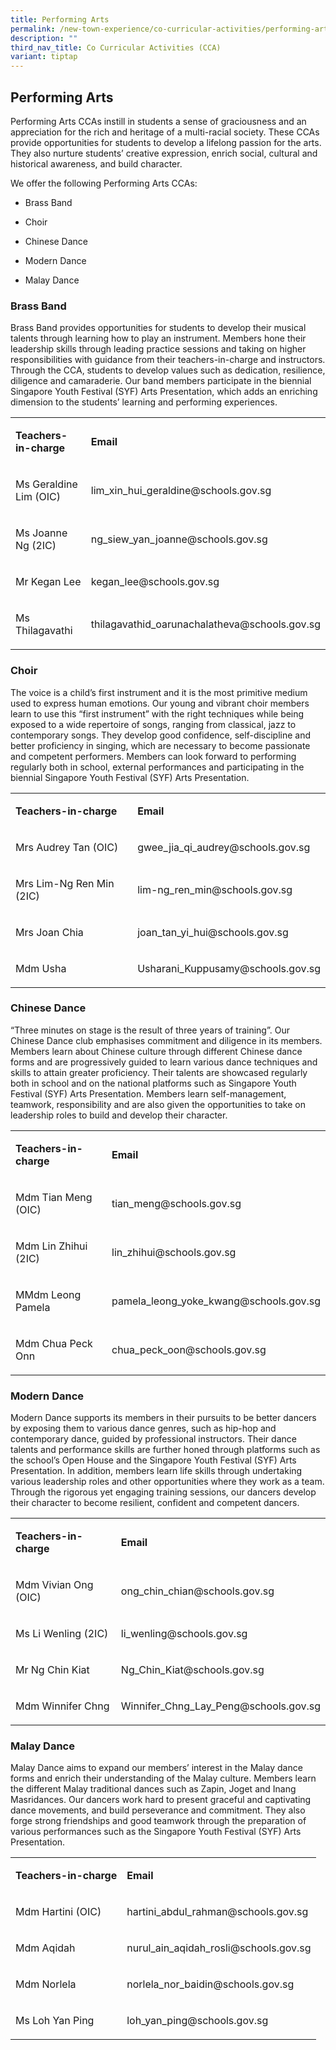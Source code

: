 ```yaml
---
title: Performing Arts
permalink: /new-town-experience/co-curricular-activities/performing-arts/
description: ""
third_nav_title: Co Curricular Activities (CCA)
variant: tiptap
---
```

<h2>Performing Arts</h2>
<p>Performing Arts CCAs instill in students a sense of graciousness and an
appreciation for the rich and heritage of a multi-racial society. These
CCAs provide opportunities for students to develop a lifelong passion for
the arts. They also nurture students’ creative expression, enrich social,
cultural and historical awareness, and build character.</p>
<p>We offer the following Performing Arts CCAs:</p>
<ul data-tight="true" class="tight">
<li>
<p>Brass Band</p>
</li>
<li>
<p>Choir</p>
</li>
<li>
<p>Chinese Dance</p>
</li>
<li>
<p>Modern Dance</p>
</li>
<li>
<p>Malay Dance</p>
</li>
</ul>
<h3>Brass Band</h3>
<p>Brass Band provides opportunities for students to develop their musical
talents through learning how to play an instrument. Members hone their
leadership skills through leading practice sessions and taking on higher
responsibilities with guidance from their teachers-in-charge and instructors.
Through the CCA, students to develop values such as dedication, resilience,
diligence and camaraderie. Our band members participate in the biennial
Singapore Youth Festival (SYF) Arts Presentation, which adds an enriching
dimension to the students’ learning and performing experiences.</p>
<table style="minWidth: 50px">
<colgroup>
<col>
<col>
</colgroup>
<tbody>
<tr>
<td rowspan="1" colspan="1">
<p><strong>Teachers-in-charge</strong>
</p>
</td>
<td rowspan="1" colspan="1">
<p><strong>Email</strong>
</p>
</td>
</tr>
<tr>
<td rowspan="1" colspan="1">
<p>Ms Geraldine Lim (OIC)</p>
</td>
<td rowspan="1" colspan="1">
<p>lim_xin_hui_geraldine@schools.gov.sg</p>
</td>
</tr>
<tr>
<td rowspan="1" colspan="1">
<p>Ms Joanne Ng (2IC)</p>
</td>
<td rowspan="1" colspan="1">
<p>ng_siew_yan_joanne@schools.gov.sg</p>
</td>
</tr>
<tr>
<td rowspan="1" colspan="1">
<p>Mr Kegan Lee</p>
</td>
<td rowspan="1" colspan="1">
<p>kegan_lee@schools.gov.sg</p>
</td>
</tr>
<tr>
<td rowspan="1" colspan="1">
<p>Ms Thilagavathi</p>
</td>
<td rowspan="1" colspan="1">
<p>thilagavathid_oarunachalatheva@schools.gov.sg</p>
</td>
</tr>
</tbody>
</table>
<h3>Choir</h3>
<p>The voice is a child’s first instrument and it is the most primitive medium
used to express human emotions. Our young and vibrant choir members learn
to use this “first instrument” with the right techniques while being exposed
to a wide repertoire of songs, ranging from classical, jazz to contemporary
songs. They develop good confidence, self-discipline and better proficiency
in singing, which are necessary to become passionate and competent performers.
Members can look forward to performing regularly both in school, external
performances and participating in the biennial Singapore Youth Festival
(SYF) Arts Presentation.</p>
<table style="minWidth: 50px">
<colgroup>
<col>
<col>
</colgroup>
<tbody>
<tr>
<td rowspan="1" colspan="1">
<p><strong>Teachers-in-charge</strong>
</p>
</td>
<td rowspan="1" colspan="1">
<p><strong>Email</strong>
</p>
</td>
</tr>
<tr>
<td rowspan="1" colspan="1">
<p>Mrs Audrey Tan (OIC)</p>
</td>
<td rowspan="1" colspan="1">
<p>gwee_jia_qi_audrey@schools.gov.sg</p>
</td>
</tr>
<tr>
<td rowspan="1" colspan="1">
<p>Mrs Lim-Ng Ren Min (2IC)</p>
</td>
<td rowspan="1" colspan="1">
<p>lim-ng_ren_min@schools.gov.sg</p>
</td>
</tr>
<tr>
<td rowspan="1" colspan="1">
<p>Mrs Joan Chia</p>
</td>
<td rowspan="1" colspan="1">
<p>joan_tan_yi_hui@schools.gov.sg</p>
</td>
</tr>
<tr>
<td rowspan="1" colspan="1">
<p>Mdm Usha</p>
</td>
<td rowspan="1" colspan="1">
<p>Usharani_Kuppusamy@schools.gov.sg</p>
</td>
</tr>
</tbody>
</table>
<h3>Chinese Dance</h3>
<p>“Three minutes on stage is the result of three years of training”. Our
Chinese Dance club emphasises commitment and diligence in its members.
Members learn about Chinese culture through different Chinese dance forms
and are progressively guided to learn various dance techniques and skills
to attain greater proficiency. Their talents are showcased regularly both
in school and on the national platforms such as Singapore Youth Festival
(SYF) Arts Presentation. Members learn self-management, teamwork, responsibility
and are also given the opportunities to take on leadership roles to build
and develop their character.</p>
<table style="minWidth: 50px">
<colgroup>
<col>
<col>
</colgroup>
<tbody>
<tr>
<td rowspan="1" colspan="1">
<p><strong>Teachers-in-charge</strong>
</p>
</td>
<td rowspan="1" colspan="1">
<p><strong>Email</strong>
</p>
</td>
</tr>
<tr>
<td rowspan="1" colspan="1">
<p>Mdm Tian Meng (OIC)</p>
</td>
<td rowspan="1" colspan="1">
<p>tian_meng@schools.gov.sg</p>
</td>
</tr>
<tr>
<td rowspan="1" colspan="1">
<p>Mdm Lin Zhihui (2IC)</p>
</td>
<td rowspan="1" colspan="1">
<p>lin_zhihui@schools.gov.sg</p>
</td>
</tr>
<tr>
<td rowspan="1" colspan="1">
<p>MMdm Leong Pamela</p>
</td>
<td rowspan="1" colspan="1">
<p>pamela_leong_yoke_kwang@schools.gov.sg</p>
</td>
</tr>
<tr>
<td rowspan="1" colspan="1">
<p>Mdm Chua Peck Onn</p>
</td>
<td rowspan="1" colspan="1">
<p>chua_peck_oon@schools.gov.sg</p>
</td>
</tr>
</tbody>
</table>
<h3>Modern Dance</h3>
<p>Modern Dance supports its members in their pursuits to be better dancers
by exposing them to various dance genres, such as hip-hop and contemporary
dance, guided by professional instructors. Their dance talents and performance
skills are further honed through platforms such as the school’s Open House
and the Singapore Youth Festival (SYF) Arts Presentation. In addition,
members learn life skills through undertaking various leadership roles
and other opportunities where they work as a team. Through the rigorous
yet engaging training sessions, our dancers develop their character to
become resilient, confident and competent dancers.</p>
<table style="minWidth: 50px">
<colgroup>
<col>
<col>
</colgroup>
<tbody>
<tr>
<td rowspan="1" colspan="1">
<p><strong>Teachers-in-charge</strong>
</p>
</td>
<td rowspan="1" colspan="1">
<p><strong>Email</strong>
</p>
</td>
</tr>
<tr>
<td rowspan="1" colspan="1">
<p>Mdm Vivian Ong (OIC)</p>
</td>
<td rowspan="1" colspan="1">
<p>ong_chin_chian@schools.gov.sg</p>
</td>
</tr>
<tr>
<td rowspan="1" colspan="1">
<p>Ms Li Wenling (2IC)</p>
</td>
<td rowspan="1" colspan="1">
<p>li_wenling@schools.gov.sg</p>
</td>
</tr>
<tr>
<td rowspan="1" colspan="1">
<p>Mr Ng Chin Kiat</p>
</td>
<td rowspan="1" colspan="1">
<p>Ng_Chin_Kiat@schools.gov.sg</p>
</td>
</tr>
<tr>
<td rowspan="1" colspan="1">
<p>Mdm Winnifer Chng</p>
</td>
<td rowspan="1" colspan="1">
<p>Winnifer_Chng_Lay_Peng@schools.gov.sg</p>
</td>
</tr>
</tbody>
</table>
<h3>Malay Dance</h3>
<p>Malay Dance aims to expand our members’ interest in the Malay dance forms
and enrich their understanding of the Malay culture. Members learn the
different Malay traditional dances such as Zapin, Joget and Inang Masridances.
Our dancers work hard to present graceful and captivating dance movements,
and build perseverance and commitment. They also forge strong friendships
and good teamwork through the preparation of various performances such
as the Singapore Youth Festival (SYF) Arts Presentation.</p>
<table style="minWidth: 50px">
<colgroup>
<col>
<col>
</colgroup>
<tbody>
<tr>
<td rowspan="1" colspan="1">
<p><strong>Teachers-in-charge</strong>
</p>
</td>
<td rowspan="1" colspan="1">
<p><strong>Email</strong>
</p>
</td>
</tr>
<tr>
<td rowspan="1" colspan="1">
<p>Mdm Hartini (OIC)</p>
</td>
<td rowspan="1" colspan="1">
<p>hartini_abdul_rahman@schools.gov.sg</p>
</td>
</tr>
<tr>
<td rowspan="1" colspan="1">
<p>Mdm Aqidah</p>
</td>
<td rowspan="1" colspan="1">
<p>nurul_ain_aqidah_rosli@schools.gov.sg</p>
</td>
</tr>
<tr>
<td rowspan="1" colspan="1">
<p>Mdm Norlela</p>
</td>
<td rowspan="1" colspan="1">
<p>norlela_nor_baidin@schools.gov.sg</p>
</td>
</tr>
<tr>
<td rowspan="1" colspan="1">
<p>Ms Loh Yan Ping</p>
</td>
<td rowspan="1" colspan="1">
<p>loh_yan_ping@schools.gov.sg</p>
</td>
</tr>
</tbody>
</table>
<p></p>